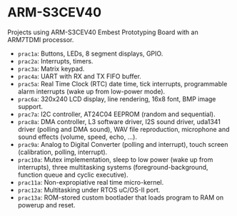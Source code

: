 # ARM-S3CEV40

Projects using ARM-S3CEV40 Embest Prototyping Board with an ARM7TDMI processor.

- `prac1a`: Buttons, LEDs, 8 segment displays, GPIO.
- `prac2a`: Interrupts, timers.
- `prac3a`: Matrix keypad.
- `prac4a`: UART with RX and TX FIFO buffer.
- `prac5a`: Real Time Clock (RTC) date time, tick interrupts, programmable alarm interrupts (wake up from low-power mode).
- `prac6a`: 320x240 LCD display, line rendering, 16x8 font, BMP image support. 
- `prac7a`: I2C controller, AT24C04 EEPROM (random and sequential).
- `prac8a`: DMA controller, L3 software driver, I2S sound driver, uda1341 driver (polling and DMA sound), WAV file reproduction, microphone and sound effects (volume, speed, echo, ...).
- `prac9a`: Analog to Digital Converter (polling and interrupt), touch screen (calibration, polling, interrupt).
- `prac10a`: Mutex implementation, sleep to low power (wake up from interrupts), three multitasking systems (foreground-background, function queue and cyclic executive).
- `prac11a`: Non-expropiative real time micro-kernel.
- `prac12a`: Multitasking under RTOS uC/OS-II port.
- `prac13a`: ROM-stored custom bootlader that loads program to RAM on powerup and reset.  